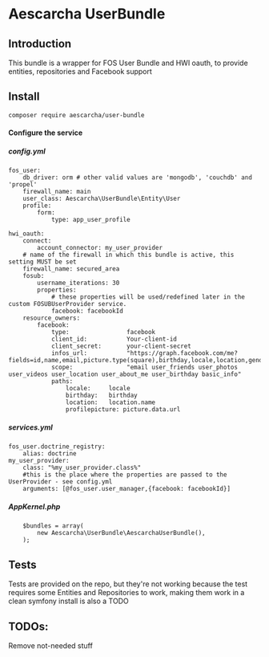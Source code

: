 # Aescarcha UserBundle
## Introduction

This bundle is a wrapper for FOS User Bundle and HWI oauth, to provide entities, repositories and Facebook support

## Install
    composer require aescarcha/user-bundle

#### Configure the service

##### config.yml


    fos_user:
        db_driver: orm # other valid values are 'mongodb', 'couchdb' and 'propel'
        firewall_name: main
        user_class: Aescarcha\UserBundle\Entity\User
        profile:
            form:
                type: app_user_profile

    hwi_oauth:
        connect:
            account_connector: my_user_provider
        # name of the firewall in which this bundle is active, this setting MUST be set
        firewall_name: secured_area
        fosub:
            username_iterations: 30
            properties:
                # these properties will be used/redefined later in the custom FOSUBUserProvider service.
                facebook: facebookId
        resource_owners:
            facebook:
                type:                facebook
                client_id:           Your-client-id
                client_secret:       your-client-secret
                infos_url:           "https://graph.facebook.com/me?fields=id,name,email,picture.type(square),birthday,locale,location,gender,first_name,last_name,link,timezone,verified"
                scope:               "email user_friends user_photos user_videos user_location user_about_me user_birthday basic_info"
                paths:
                    locale:     locale
                    birthday:   birthday
                    location:   location.name     
                    profilepicture: picture.data.url


##### services.yml

    fos_user.doctrine_registry:
        alias: doctrine
    my_user_provider:
        class: "%my_user_provider.class%"
        #this is the place where the properties are passed to the UserProvider - see config.yml
        arguments: [@fos_user.user_manager,{facebook: facebookId}]


##### AppKernel.php
        $bundles = array(
            new Aescarcha\UserBundle\AescarchaUserBundle(),
        );


## Tests
Tests are provided on the repo, but they're not working because the test requires some Entities and Repositories to work, making them work in a clean symfony install is also a TODO

## TODOs:
Remove not-needed stuff